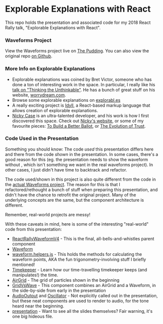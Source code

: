 # Explorable Explanations with React

This repo holds the presentation and associated code for my 2018 React Rally talk, "Explorable Explanations with React".

### Waveforms Project

View the Waveforms project live on [The Pudding](https://pudding.cool/2018/02/waveforms/). You can also view the original repo [on Github](https://github.com/joshwcomeau/waveforms).


### More Info on Explorable Explanations

- Explorable explanations was coined by Bret Victor, someone who has done a ton of interesting work in the space. In particular, I really like his [talk on "Thinking the Unthinkable"](http://worrydream.com/MediaForThinkingTheUnthinkable/). He has a bunch of great stuff on his website, [worrydream.com](http://worrydream.com/).
- Browse some explorable explanations on [explorabl.es](https://explorabl.es/)
- A really exciting project is [Idyll](https://idyll-lang.org/), a React-based markup language that allows creation of explorable explanations.
- [Nicky Case](https://twitter.com/ncasenmare) is an ultra-talented developer, and his work is how I first discovered this space. Check out [Nicky's website](https://ncase.me/), or some of my favourite pieces: [To Build a Better Ballot](https://ncase.me/ballot/), or [The Evolution of Trust](https://ncase.me/trust/).

### Code Used in the Presentation

Something you should know: The code _used_ this presentation differs here and there from the code _shown_ in the presentation. In some cases, there's a good reason for this (eg. the presentation needs to show the waveform without <Spring>, which isn't something we want in the real waveforms project). In other cases, I just didn't have time to backtrack and refactor.

The code used/shown in this project is also quite different from the code in the [actual Waveforms project](https://github.com/joshwcomeau/waveforms). The reason for this is that I refactored/rethought a bunch of stuff when preparing this presentation, and didn't have the chance to retrofit the original project. Many of the underlying concepts are the same, but the component architecture is different.

Remember, real-world projects are messy!

With these caveats in mind, here is some of the interesting "real-world" code from this presentation:

- [ReactRallyWaveformV4](https://github.com/joshwcomeau/explorable-explanations-with-react/blob/master/src/components/ReactRallyWaveformV4/ReactRallyWaveformV4.js) - This is the final, all-bells-and-whistles parent component
- [Waveform](https://github.com/joshwcomeau/explorable-explanations-with-react/blob/master/src/components/Waveform/Waveform.js)
- [waveform.helpers.js](https://github.com/joshwcomeau/explorable-explanations-with-react/blob/master/src/helpers/waveform.helpers.js) - This holds the methods for calculating the waveform points, AKA the fun trigonometry-involving stuff I briefly mentioned!
- [Timekeeper](https://github.com/joshwcomeau/explorable-explanations-with-react/blob/master/src/components/Timekeeper/Timekeeper.js) - Learn how our time-travelling timekeeper keeps (and manipulates!) the time.
- [AirGrid](https://github.com/joshwcomeau/explorable-explanations-with-react/blob/master/src/components/AirGrid/AirGrid.js) - The grid of particles shown in the beginning
- [GridVsWave](https://github.com/joshwcomeau/explorable-explanations-with-react/blob/master/src/components/GridVsWave/GridVsWave.js) - This component combines an AirGrid and a Waveform, in the side-by-side from early in the presentation
- [AudioOutput](https://github.com/joshwcomeau/explorable-explanations-with-react/blob/master/src/components/AudioOutput/AudioOutput.js) and [Oscillator](https://github.com/joshwcomeau/explorable-explanations-with-react/blob/master/src/components/Oscillator/Oscillator.js) - Not explicitly called out in the presentation, but these neat components are used to render to audio, for the tone heard near the beginning.
- [presentation](https://github.com/joshwcomeau/explorable-explanations-with-react/blob/master/src/presentation.js) - Want to see all the slides themselves? Fair warning, it's one big hideous file.
